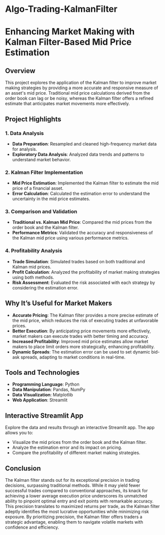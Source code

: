 # Algo-Trading-KalmanFilter
# Enhancing Market Making with Kalman Filter-Based Mid Price Estimation

## Overview

This project explores the application of the Kalman filter to improve market making strategies by providing a more accurate and responsive measure of an asset's mid price. Traditional mid price calculations derived from the order book can lag or be noisy, whereas the Kalman filter offers a refined estimate that anticipates market movements more effectively.

## Project Highlights

### 1. Data Analysis
- **Data Preparation**: Resampled and cleaned high-frequency market data for analysis.
- **Exploratory Data Analysis**: Analyzed data trends and patterns to understand market behavior.

### 2. Kalman Filter Implementation
- **Mid Price Estimation**: Implemented the Kalman filter to estimate the mid price of a financial asset.
- **Error Calculation**: Calculated the estimation error to understand the uncertainty in the mid price estimates.

### 3. Comparison and Validation
- **Traditional vs. Kalman Mid Price**: Compared the mid prices from the order book and the Kalman filter.
- **Performance Metrics**: Validated the accuracy and responsiveness of the Kalman mid price using various performance metrics.

### 4. Profitability Analysis
- **Trade Simulation**: Simulated trades based on both traditional and Kalman mid prices.
- **Profit Calculation**: Analyzed the profitability of market making strategies using both methods.
- **Risk Assessment**: Evaluated the risk associated with each strategy by considering the estimation error.

## Why It’s Useful for Market Makers

- **Accurate Pricing**: The Kalman filter provides a more precise estimate of the mid price, which reduces the risk of executing trades at unfavorable prices.
- **Better Execution**: By anticipating price movements more effectively, market makers can execute trades with better timing and accuracy.
- **Increased Profitability**: Improved mid price estimates allow market makers to place limit orders more strategically, enhancing profitability.
- **Dynamic Spreads**: The estimation error can be used to set dynamic bid-ask spreads, adapting to market conditions in real-time.

## Tools and Technologies

- **Programming Language**: Python
- **Data Manipulation**: Pandas, NumPy
- **Data Visualization**: Matplotlib
- **Web Application**: Streamlit

## Interactive Streamlit App

Explore the data and results through an interactive Streamlit app. The app allows you to:
- Visualize the mid prices from the order book and the Kalman filter.
- Analyze the estimation error and its impact on pricing.
- Compare the profitability of different market making strategies.

## Conclusion

The Kalman filter stands out for its exceptional precision in trading decisions, surpassing traditional methods. While it may yield fewer successful trades compared to conventional approaches, its knack for achieving a lower average execution price underscores its unmatched ability to pinpoint optimal entry and exit points with remarkable accuracy. This precision translates to maximized returns per trade, as the Kalman filter adeptly identifies the most lucrative opportunities while minimizing risk exposure. By prioritizing precision, the Kalman filter offers traders a strategic advantage, enabling them to navigate volatile markets with confidence and efficiency.

